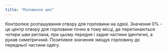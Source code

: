 ```yaml
---
title: "Положення шиї"
---
```


Контролює розташування отвору для горловини на одязі. Значення 0% - це центр отвору для горловини точно в тому місці, де перетинаються чотири шви реглана, при цьому передня і задня частини ідентичні, а рукав симетричний. Позитивне значення зміщує горловину до передньої частини одягу.
